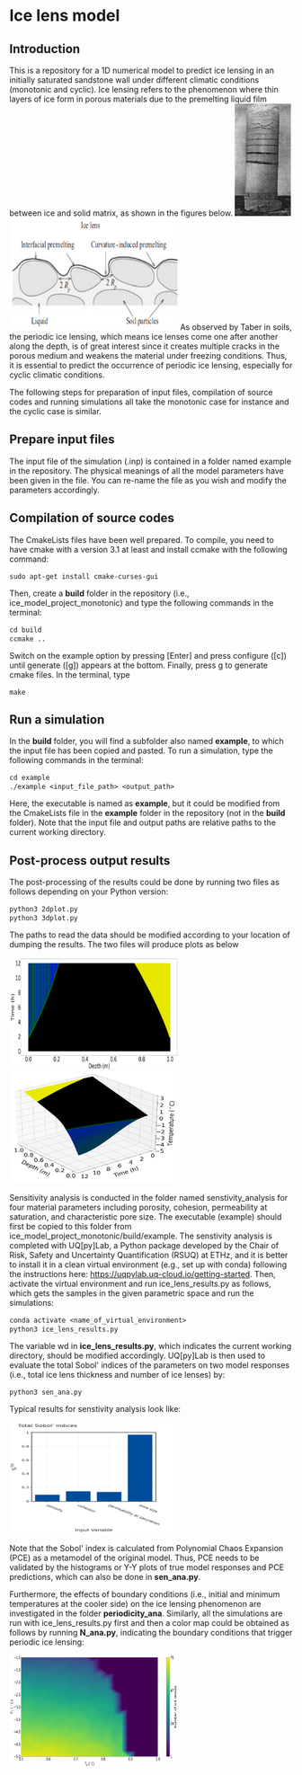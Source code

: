 # Ice lens model

## Introduction

This is a repository for a 1D numerical model to predict ice lensing in an initially saturated sandstone wall under different climatic conditions (monotonic and cyclic). Ice lensing refers to the phenomenon where thin layers of ice form in porous materials due to the premelting liquid film between ice and solid matrix, as shown in the figures below.
<img src="ice_lensing_Taber.png" alt="Ice lenses observed by Taber" width="100" height="200">
<img src="premelting.png" alt="Premlting film between ice and solid particles" width="300" height="200">
As observed by Taber in soils, the periodic ice lensing, which means ice lenses come one after another along the depth, is of great interest since it creates multiple cracks in the porous medium and weakens the material under freezing conditions. Thus, it is essential to predict the occurrence of periodic ice lensing, especially for cyclic climatic conditions.

The following steps for preparation of input files, compilation of source codes and running simulations all take the monotonic case for instance and the cyclic case is similar.

## Prepare input files

The input file of the simulation (.inp) is contained in a folder named example in the repository. The physical meanings of all the model parameters have been given in the file. You can re-name the file as you wish and modify the parameters accordingly.


## Compilation of source codes

The CmakeLists files have been well prepared. To compile, you need to have cmake with a version 3.1 at least and install ccmake with the following command:

```
sudo apt-get install cmake-curses-gui
```

Then, create a **build** folder in the repository (i.e., ice_model_project_monotonic) and type the following commands in the terminal:

```
cd build
ccmake ..
```

Switch on the example option by pressing [Enter] and press configure ([c]) until generate ([g]) appears at the bottom. Finally, press g to generate cmake files. In the terminal, type

```
make
```

## Run a simulation

In the **build** folder, you will find a subfolder also named **example**, to which the input file has been copied and pasted. To run a simulation, type the following commands in the terminal:

```
cd example
./example <input_file_path> <output_path>
```

Here, the executable is named as **example**, but it could be modified from the CmakeLists file in the **example** folder in the repository (not in the **build** folder). Note that the input file and output paths are relative paths to the current working directory.

## Post-process output results

The post-processing of the results could be done by running two files as follows depending on your Python version:

```
python3 2dplot.py
python3 3dplot.py
```

The paths to read the data should be modified according to your location of dumping the results. The two files will produce plots as below

<img src="ice_lenses_monotonic.png" alt="Ice lenses under a monotonic climatic condition" width="300" height="200">
<img src="T_profile_monotonic.png" alt="Temperature profiles under a monotonic climatic condition" width="300" height="200">

Sensitivity analysis is conducted in the folder named senstivity_analysis for four material parameters including porosity, cohesion, permeability at saturation, and characteristic pore size. The executable (example) should first be copied to this folder from ice_model_project_monotonic/build/example. The senstivity analysis is completed with UQ[py]Lab, a Python package developed by the Chair of Risk, Safety and Uncertainty Quantification (RSUQ) at ETHz, and it is better to install it in a clean virtual environment (e.g., set up with conda) following the instructions here: https://uqpylab.uq-cloud.io/getting-started. Then, activate the virtual environment and run ice_lens_results.py as follows, which gets the samples in the given parametric space and run the simulations:

```
conda activate <name_of_virtual_environment>
python3 ice_lens_results.py
```

The variable wd in **ice_lens_results.py**, which indicates the current working directory, should be modified accordingly. UQ[py]Lab is then used to evaluate the total Sobol' indices of the parameters on two model responses (i.e., total ice lens thickness and number of ice lenses) by:

```
python3 sen_ana.py
```

Typical results for senstivity analysis look like:

<img src="N_lens_Sobol_tot.png" alt="Total Sobol' index for number of ice lenses" width="300" height="200">

Note that the Sobol' index is calculated from Polynomial Chaos Expansion (PCE) as a metamodel of the original model. Thus, PCE needs to be validated by the histograms or Y-Y plots of true model responses and PCE predictions, which can also be done in **sen_ana.py**.

Furthermore, the effects of boundary conditions (i.e., initial and minimum temperatures at the cooler side) on the ice lensing phenomenon are investigated in the folder **periodicity_ana**. Similarly, all the simulations are run with ice_lens_results.py first and then a color map could be obtained as follows by running **N_ana.py**, indicating the boundary conditions that trigger periodic ice lensing:

<img src="T1_T_min_N_lens.png" alt="Number of ice lenses under different boundary conditions" width="300" height="200">